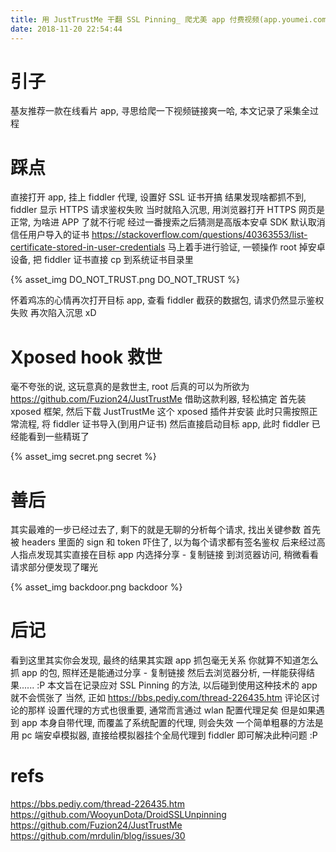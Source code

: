 ```yaml
---
title: 用 JustTrustMe 干翻 SSL Pinning_ 爬尤美 app 付费视频(app.youmei.com)
date: 2018-11-20 22:54:44
---
```

# 引子
基友推荐一款在线看片 app, 寻思给爬一下视频链接爽一哈, 本文记录了采集全过程

<!-- more -->

# 踩点
直接打开 app, 挂上 fiddler 代理, 设置好 SSL 证书开搞
结果发现啥都抓不到, fiddler 显示 HTTPS 请求鉴权失败
当时就陷入沉思, 用浏览器打开 HTTPS 网页是正常, 为啥进 APP 了就不行呢
经过一番搜索之后猜测是高版本安卓 SDK 默认取消信任用户导入的证书
https://stackoverflow.com/questions/40363553/list-certificate-stored-in-user-credentials
马上着手进行验证, 一顿操作 root 掉安卓设备, 把 fiddler 证书直接 cp 到系统证书目录里

{% asset_img DO_NOT_TRUST.png DO_NOT_TRUST %}

怀着鸡冻的心情再次打开目标 app, 查看 fiddler 截获的数据包, 请求仍然显示鉴权失败
再次陷入沉思 xD

# Xposed hook 救世
毫不夸张的说, 这玩意真的是救世主, root 后真的可以为所欲为
https://github.com/Fuzion24/JustTrustMe 借助这款利器, 轻松搞定
首先装 xposed 框架, 然后下载 JustTrustMe 这个 xposed 插件并安装
此时只需按照正常流程, 将 fiddler 证书导入(到用户证书)
然后直接启动目标 app, 此时 fiddler 已经能看到一些精斑了

{% asset_img secret.png secret %}

# 善后
其实最难的一步已经过去了, 剩下的就是无聊的分析每个请求, 找出关键参数
首先被 headers 里面的 sign 和 token 吓住了, 以为每个请求都有签名鉴权
后来经过高人指点发现其实直接在目标 app 内选择分享 - 复制链接
到浏览器访问, 稍微看看请求部分便发现了曙光

{% asset_img backdoor.png backdoor %}

# 后记
看到这里其实你会发现, 最终的结果其实跟 app 抓包毫无关系
你就算不知道怎么抓 app 的包, 照样还是能通过分享 - 复制链接
然后去浏览器分析, 一样能获得结果...... :P
本文旨在记录应对 SSL Pinning 的方法, 以后碰到使用这种技术的 app 就不会慌张了
当然, 正如 https://bbs.pediy.com/thread-226435.htm 评论区讨论的那样
设置代理的方式也很重要, 通常而言通过 wlan 配置代理足矣
但是如果遇到 app 本身自带代理, 而覆盖了系统配置的代理, 则会失效
一个简单粗暴的方法是用 pc 端安卓模拟器, 直接给模拟器挂个全局代理到 fiddler
即可解决此种问题 :P

# refs
https://bbs.pediy.com/thread-226435.htm
https://github.com/WooyunDota/DroidSSLUnpinning
https://github.com/Fuzion24/JustTrustMe
https://github.com/mrdulin/blog/issues/30


